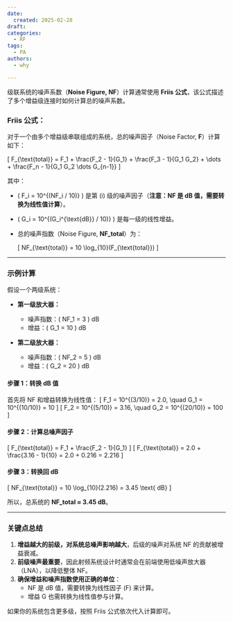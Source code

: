 ```yaml
---
date:
  created: 2025-02-28
draft: 
categories:
  - RF
tags:
  - PA
authors:
  - why

---
```

级联系统的噪声系数（**Noise Figure, NF**）计算通常使用 **Friis 公式**，该公式描述了多个增益级连接时如何计算总的噪声系数。  
<!-- more -->
### **Friis 公式：**
对于一个由多个增益级串联组成的系统，总的噪声因子（Noise Factor, **F**）计算如下：

\[
F_{\text{total}} = F_1 + \frac{F_2 - 1}{G_1} + \frac{F_3 - 1}{G_1 G_2} + \dots + \frac{F_n - 1}{G_1 G_2 \dots G_{n-1}}
\]

其中：
- \( F_i = 10^{(NF_i / 10)} \) 是第 \(i\) 级的噪声因子（**注意：NF 是 dB 值，需要转换为线性值计算**）。
- \( G_i = 10^{(G_i^{\text{dB}} / 10)} \) 是每一级的线性增益。
- 总的噪声指数（Noise Figure, **NF_total**）为：

  \[
  NF_{\text{total}} = 10 \log_{10}(F_{\text{total}})
  \]

---

### **示例计算**
假设一个两级系统：
- **第一级放大器：**
  - 噪声指数：\( NF_1 = 3 \) dB
  - 增益：\( G_1 = 10 \) dB

- **第二级放大器：**
  - 噪声指数：\( NF_2 = 5 \) dB
  - 增益：\( G_2 = 20 \) dB

#### **步骤 1：转换 dB 值**
首先将 NF 和增益转换为线性值：
\[
F_1 = 10^{(3/10)} = 2.0, \quad G_1 = 10^{(10/10)} = 10
\]
\[
F_2 = 10^{(5/10)} = 3.16, \quad G_2 = 10^{(20/10)} = 100
\]

#### **步骤 2：计算总噪声因子**
\[
F_{\text{total}} = F_1 + \frac{F_2 - 1}{G_1}
\]
\[
F_{\text{total}} = 2.0 + \frac{3.16 - 1}{10} = 2.0 + 0.216 = 2.216
\]

#### **步骤 3：转换回 dB**
\[
NF_{\text{total}} = 10 \log_{10}(2.216) = 3.45 \text{ dB}
\]

所以，总系统的 **NF_total ≈ 3.45 dB**。

---

### **关键点总结**
1. **增益越大的前级，对系统总噪声影响越大**，后级的噪声对系统 NF 的贡献被增益衰减。
2. **前级噪声最重要**，因此射频系统设计时通常会在前端使用低噪声放大器（LNA），以降低整体 NF。
3. **确保增益和噪声指数使用正确的单位**：
   - NF 是 dB 值，需要转换为线性因子 \(F\) 来计算。
   - 增益 G 也需转换为线性值参与计算。

如果你的系统包含更多级，按照 Friis 公式依次代入计算即可。

